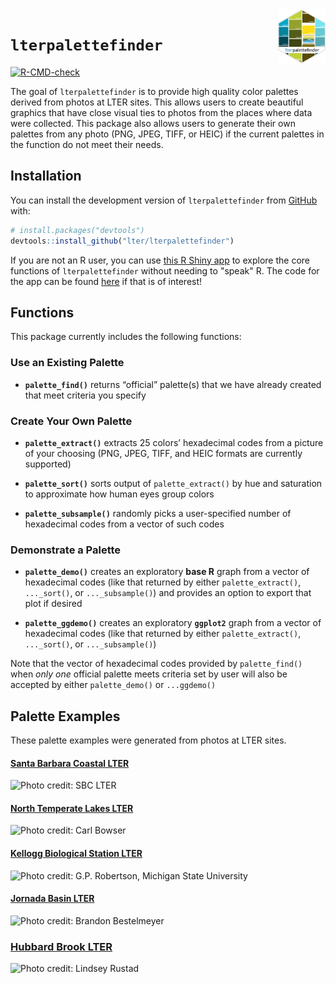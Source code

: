 
<!-- README.md is generated from README.Rmd. Please edit that file -->

<img src="inst/images/lterpalettefinder_hex.png" align = "right" width = "15%" />

# `lterpalettefinder`

<!-- badges: start -->

[![R-CMD-check](https://github.com/lter/lterpalettefinder/workflows/R-CMD-check/badge.svg)](https://github.com/lter/lterpalettefinder/actions)
<!-- badges: end -->

The goal of `lterpalettefinder` is to provide high quality color
palettes derived from photos at LTER sites. This allows users to create
beautiful graphics that have close visual ties to photos from the places
where data were collected. This package also allows users to generate
their own palettes from any photo (PNG, JPEG, TIFF, or HEIC) if the
current palettes in the function do not meet their needs.

## Installation

You can install the development version of `lterpalettefinder` from
[GitHub](https://github.com/) with:

``` r
# install.packages("devtools")
devtools::install_github("lter/lterpalettefinder")
```

If you are not an R user, you can use [this R Shiny app](https://cosima.nceas.ucsb.edu/lterpalettefinder-shiny/) to explore the core functions of `lterpalettefinder` without needing to "speak" R. The code for the app can be found [here](https://github.com/lter/lterpalettefinder-shiny#readme) if that is of interest!

## Functions

This package currently includes the following functions:

### Use an Existing Palette

-   **`palette_find()`** returns “official” palette(s) that we have
    already created that meet criteria you specify

### Create Your Own Palette

-   **`palette_extract()`** extracts 25 colors’ hexadecimal codes from a
    picture of your choosing (PNG, JPEG, TIFF, and HEIC formats are
    currently supported)

-   **`palette_sort()`** sorts output of `palette_extract()` by hue and
    saturation to approximate how human eyes group colors

-   **`palette_subsample()`** randomly picks a user-specified number of
    hexadecimal codes from a vector of such codes

### Demonstrate a Palette

-   **`palette_demo()`** creates an exploratory **base R** graph from a
    vector of hexadecimal codes (like that returned by either
    `palette_extract()`, `..._sort()`, or `..._subsample()`) and
    provides an option to export that plot if desired

-   **`palette_ggdemo()`** creates an exploratory **`ggplot2`** graph
    from a vector of hexadecimal codes (like that returned by either
    `palette_extract()`, `..._sort()`, or `..._subsample()`)

Note that the vector of hexadecimal codes provided by `palette_find()`
when *only one* official palette meets criteria set by user will also be
accepted by either `palette_demo()` or `...ggdemo()`

## Palette Examples

These palette examples were generated from photos at LTER sites.

#### [Santa Barbara Coastal LTER](https://sbclter.msi.ucsb.edu/)

![Photo credit: SBC
LTER](https://lternet.edu/wp-content/uploads/2022/05/sbc.png)

#### [North Temperate Lakes LTER](https://lter.limnology.wisc.edu/)

![Photo credit: Carl
Bowser](https://lternet.edu/wp-content/uploads/2022/05/ntl.png)

#### [Kellogg Biological Station LTER](https://lter.kbs.msu.edu/)

![Photo credit: G.P. Robertson, Michigan State
University](https://lternet.edu/wp-content/uploads/2022/05/kbs.png)

#### [Jornada Basin LTER](https://lter.jornada.nmsu.edu/)

![Photo credit: Brandon
Bestelmeyer](https://lternet.edu/wp-content/uploads/2022/05/jrn.png)

### [Hubbard Brook LTER](https://hubbardbrook.org/hubbard-brook-long-term-ecological-research-program)

![Photo credit: Lindsey
Rustad](https://lternet.edu/wp-content/uploads/2022/05/hbr.png)
